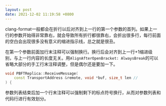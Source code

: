 ```yaml
---
layout: post
date: 2021-12-02 11:19:58 +0800
---
```


clang-format一般都会在折行以后对齐到上一行的第一个参数的首列。如果上一行的参数开始得非常靠右，就会导致所有折行都很靠右，会折出很多行，每行前面的空白会出现很多没有意义的缩进指示线，总之就是很丑。

在第一个参数前面加行末注释可以强制换行。换行后会对齐到上一行+1缩进级别，与上一行内容的长度无关。用`AlignAfterOpenBracket: AlwaysBreak`的可以省略大部分的手工行末注释调整，但是偶尔还是要加一下。

```c++
void PBFTReplica::ReceiveMessage(
    const TransportAddress &remote, void *buf, size_t len //
) {
```

参数列表结束后加一个行末注释可以强制剩下的标点符号换行，从而对参数列表和代码行进行有效划分。
